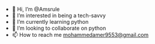 - 👋 Hi, I’m @Amsrule
- 👀 I’m interested in being a tech-savvy 
- 🌱 I’m currently learning python 
- 💞️ I’m looking to collaborate on python 
- 📫 How to reach me mohammedamer9553@gmail.com

<!---
Amsrule/Amsrule is a ✨ special ✨ repository because its `README.md` (this file) appears on your GitHub profile.
You can click the Preview link to take a look at your changes.
--->
